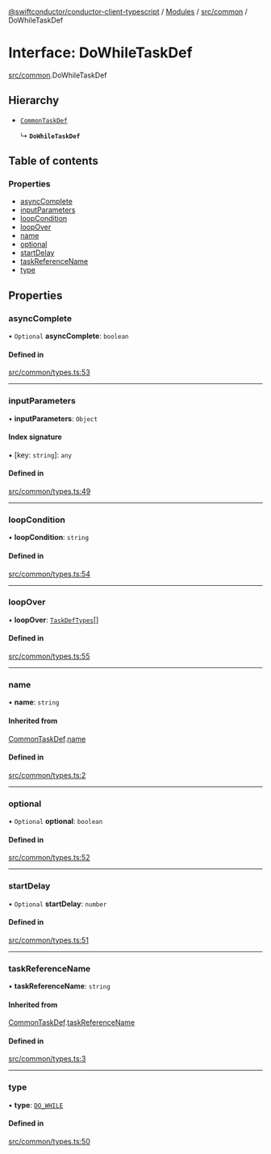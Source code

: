 [@swiftconductor/conductor-client-typescript](../README.md) / [Modules](../modules.md) / [src/common](../modules/src_common.md) / DoWhileTaskDef

# Interface: DoWhileTaskDef

[src/common](../modules/src_common.md).DoWhileTaskDef

## Hierarchy

- [`CommonTaskDef`](src_common.CommonTaskDef.md)

  ↳ **`DoWhileTaskDef`**

## Table of contents

### Properties

- [asyncComplete](src_common.DoWhileTaskDef.md#asynccomplete)
- [inputParameters](src_common.DoWhileTaskDef.md#inputparameters)
- [loopCondition](src_common.DoWhileTaskDef.md#loopcondition)
- [loopOver](src_common.DoWhileTaskDef.md#loopover)
- [name](src_common.DoWhileTaskDef.md#name)
- [optional](src_common.DoWhileTaskDef.md#optional)
- [startDelay](src_common.DoWhileTaskDef.md#startdelay)
- [taskReferenceName](src_common.DoWhileTaskDef.md#taskreferencename)
- [type](src_common.DoWhileTaskDef.md#type)

## Properties

### asyncComplete

• `Optional` **asyncComplete**: `boolean`

#### Defined in

[src/common/types.ts:53](https://github.com/swift-conductor/conductor-client-typescript/blob/9866b7c/src/common/types.ts#L53)

___

### inputParameters

• **inputParameters**: `Object`

#### Index signature

▪ [key: `string`]: `any`

#### Defined in

[src/common/types.ts:49](https://github.com/swift-conductor/conductor-client-typescript/blob/9866b7c/src/common/types.ts#L49)

___

### loopCondition

• **loopCondition**: `string`

#### Defined in

[src/common/types.ts:54](https://github.com/swift-conductor/conductor-client-typescript/blob/9866b7c/src/common/types.ts#L54)

___

### loopOver

• **loopOver**: [`TaskDefTypes`](../modules/src_common.md#taskdeftypes)[]

#### Defined in

[src/common/types.ts:55](https://github.com/swift-conductor/conductor-client-typescript/blob/9866b7c/src/common/types.ts#L55)

___

### name

• **name**: `string`

#### Inherited from

[CommonTaskDef](src_common.CommonTaskDef.md).[name](src_common.CommonTaskDef.md#name)

#### Defined in

[src/common/types.ts:2](https://github.com/swift-conductor/conductor-client-typescript/blob/9866b7c/src/common/types.ts#L2)

___

### optional

• `Optional` **optional**: `boolean`

#### Defined in

[src/common/types.ts:52](https://github.com/swift-conductor/conductor-client-typescript/blob/9866b7c/src/common/types.ts#L52)

___

### startDelay

• `Optional` **startDelay**: `number`

#### Defined in

[src/common/types.ts:51](https://github.com/swift-conductor/conductor-client-typescript/blob/9866b7c/src/common/types.ts#L51)

___

### taskReferenceName

• **taskReferenceName**: `string`

#### Inherited from

[CommonTaskDef](src_common.CommonTaskDef.md).[taskReferenceName](src_common.CommonTaskDef.md#taskreferencename)

#### Defined in

[src/common/types.ts:3](https://github.com/swift-conductor/conductor-client-typescript/blob/9866b7c/src/common/types.ts#L3)

___

### type

• **type**: [`DO_WHILE`](../enums/src_common.TaskType.md#do_while)

#### Defined in

[src/common/types.ts:50](https://github.com/swift-conductor/conductor-client-typescript/blob/9866b7c/src/common/types.ts#L50)
